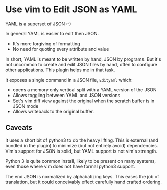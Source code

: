 # Use vim to Edit JSON as YAML

YAML is a superset of JSON :-)

In general YAML is easier to edit then JSON.

* It's more forgiving of formatting
* No need for quoting every attribute and value

In short, YAML is meant to be written by hand, JSON by programs.
But it's not uncommon to create and edit JSON files by hand, often
to configure other applications. This plugin helps me in that task.

It exposes a single command in a JSON file, ``Edityaml`` which:

* opens a memory only vertical split with a YAML version of the JSON
* Allows toggling between YAML and JSON versions
* Set's vim diff view against the original when the scratch buffer is in JSON
  mode
* Allows writeback to the original buffer.

## Caveats

It uses a short bit of python3 to do the heavy lifting. This is external (and
bundled in the plugin) to minimize (but not entirely avoid) dependencies. Vim's
support for JSON is solid, but YAML support is not vim's strength.

Python 3 is quite common install, likely to be present on many systems, even
those where vim does not have formal python3 support.

The end JSON is normalized by alphabatizing keys. This eases the job of
translation, but it could conceivably effect carefully hand crafted ordering.

